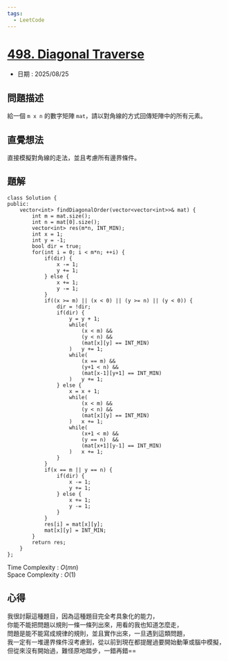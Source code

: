 ```yaml
---
tags:
  - LeetCode
---
```


# [498. Diagonal Traverse](https://leetcode.com/problems/diagonal-traverse/description/)  

+ 日期 : 2025/08/25  

## 問題描述  

給一個 `m x n` 的數字矩陣 `mat`，請以對角線的方式回傳矩陣中的所有元素。  

## 直覺想法  

直接模擬對角線的走法，並且考慮所有邊界條件。  

## 題解  

```cpp=
class Solution {
public:
    vector<int> findDiagonalOrder(vector<vector<int>>& mat) {
        int m = mat.size();
        int n = mat[0].size();
        vector<int> res(m*n, INT_MIN);
        int x = 1;
        int y = -1;
        bool dir = true;
        for(int i = 0; i < m*n; ++i) {
            if(dir) {
                x -= 1;
                y += 1;
            } else {
                x += 1;
                y -= 1;
            }
            if((x >= m) || (x < 0) || (y >= n) || (y < 0)) {
                dir = !dir;
                if(dir) {
                    y = y + 1;
                    while(
                        (x < m) &&
                        (y < n) &&
                        (mat[x][y] == INT_MIN)
                    )   y += 1;
                    while(
                        (x == m) &&
                        (y+1 < n) &&
                        (mat[x-1][y+1] == INT_MIN)
                    )   y += 1;
                } else {
                    x = x + 1;
                    while(
                        (x < m) &&
                        (y < n) &&
                        (mat[x][y] == INT_MIN)
                    )   x += 1;
                    while(
                        (x+1 < m) &&
                        (y == n)  &&
                        (mat[x+1][y-1] == INT_MIN)
                    )   x += 1;
                }
            }
            if(x == m || y == n) {
                if(dir) {
                    x -= 1;
                    y += 1;
                } else {
                    x += 1;
                    y -= 1;
                }
            }
            res[i] = mat[x][y];
            mat[x][y] = INT_MIN;
        }
        return res;
    }
};
```

Time Complexity : $O(mn)$  
Space Complexity : $O(1)$  

## 心得  

我很討厭這種題目，因為這種題目完全考具象化的能力，  
你能不能把問題以規則一條一條列出來，用看的我也知道怎麼走，  
問題是能不能寫成規律的規則，並且實作出來，一旦遇到這類問題，  
我一定有一堆邊界條件沒考慮到，從以前到現在都提醒過要開始動筆或腦中模擬，  
但從來沒有開始過，難怪原地踏步，一錯再錯==  
